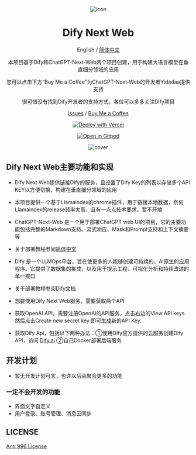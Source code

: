 <div align="center">
<img src="./docs/images/icon.svg" alt="icon"/>

<h1 align="center">Dify Next Web</h1>

English / [简体中文](./README_CN.md)

本项目基于Dify和ChatGPT-Next-Web两个项目创建，用于构建大语言模型在垂直细分领域的应用

您可以点击下方“Buy Me a Coffee”为ChatGPT-Next-Web的开发者Yidadaa提供支持
   
很可惜没有找到Dify开发者的支持方式，各位可以多多关注Dify项目

[Issues](https://github.com/Yidadaa/ChatGPT-Next-Web/issues) / [Buy Me a Coffee](https://www.buymeacoffee.com/yidadaa)

[![Deploy with Vercel](https://vercel.com/button)](https://vercel.com/new/clone?repository-url=https%3A%2F%2Fgithub.com%2FYidadaa%2FChatGPT-Next-Web&env=OPENAI_API_KEY&env=CODE&project-name=chatgpt-next-web&repository-name=ChatGPT-Next-Web)

[![Open in Gitpod](https://gitpod.io/button/open-in-gitpod.svg)](https://gitpod.io/#https://github.com/Yidadaa/ChatGPT-Next-Web)

![cover](./docs/images/cover.png)

</div>

## Dify Next Web主要功能和实现

- Dify Next Web提供链接Dify的服务，且设置了Dify Key的列表以存储多个API KEY以方便切换，构建在垂直细分领域的应用
- 本项目提供一个基于Llamaindex的chrome插件，用于链接本地数据，奈何Llamaindex的release频率太高，且有一点点技术要求，暂不开放
           
- ChatGPT-Next-Web 是一个用于部署ChatGPT web UI的项目，它的主要功能包括完整的Markdown支持、流式响应、Mask和Prompt支持和上下文摘要等
- 关于部署教程参阅[简体中文](./README_CN.md)
- Dify 是一个LLMOps平台，旨在使更多的人能够创建可持续的、AI原生的应用程序。它提供了数据集的集成，以及用于提示工程、可视化分析和持续改进的单一接口
- 关于部署教程参阅[Dify文档](https://docs.dify.ai/v/zh-hans/getting-started/intro-to-dify)
                
- 想要使用Dify Next Web服务，需要获取两个API
- 获取OpenAI API，需要注册OpenAI的API服务，点击右边的View API keys. 然后点击Create new secret key 即可生成新的API Key.
- 获取Dify Api，包括以下两种办法：①使用Dify官方提供的云服务创建Dify API，访问 [Dify.ai](https://cloud.dify.ai) ②自己Docker部署后端服务


## 开发计划

- 暂无开发计划可言，也许以后会聚合更多的功能

### 一定不会开发的功能

- 界面文字自定义
- 用户登录、账号管理、消息云同步

## LICENSE

[Anti 996 License](https://github.com/kattgu7/Anti-996-License/blob/master/LICENSE_CN_EN)
